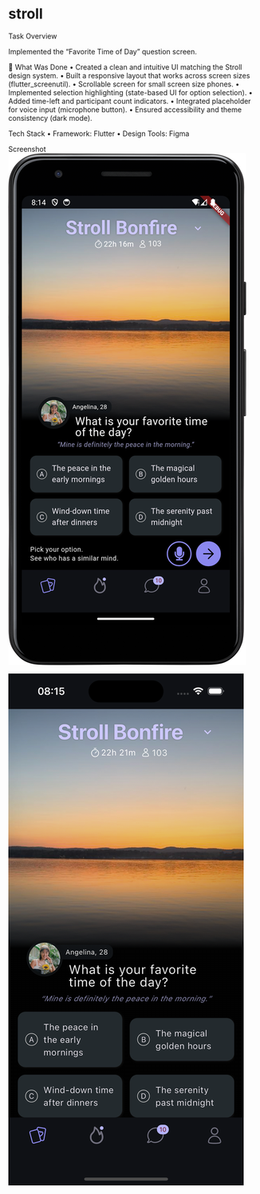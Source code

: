 # stroll
Task Overview

Implemented the “Favorite Time of Day” question screen.

🔨 What Was Done
	•	Created a clean and intuitive UI matching the Stroll design system.
	• Built a responsive layout that works across screen sizes (flutter_screenutil).
  • Scrollable screen for small screen size phones.
	• Implemented selection highlighting (state-based UI for option selection).
	•	Added time-left and participant count indicators.
	•	Integrated placeholder for voice input (microphone button).
	•	Ensured accessibility and theme consistency (dark mode).

 Tech Stack
	•	Framework: Flutter
	•	Design Tools: Figma
 
Screenshot
![Bonfire UI Android](screenshot/stroll_feed.png)

![Bonfire UI Android](screenshot/stroll_feed_ios.png)
